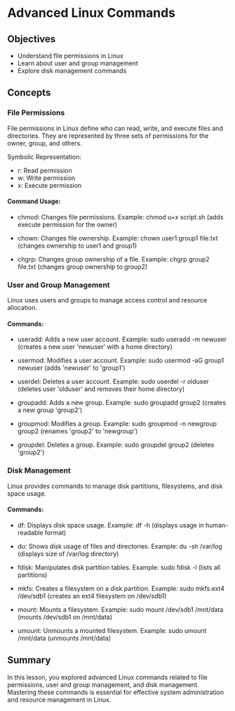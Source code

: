 # Advanced Linux Commands

## Objectives
- Understand file permissions in Linux
- Learn about user and group management
- Explore disk management commands

## Concepts

### File Permissions
File permissions in Linux define who can read, write, and execute files and directories. They are represented by three sets of permissions for the owner, group, and others.

Symbolic Representation:
- r: Read permission
- w: Write permission
- x: Execute permission

#### Command Usage:

- chmod: Changes file permissions.
  Example: chmod u+x script.sh (adds execute permission for the owner)

- chown: Changes file ownership.
  Example: chown user1:group1 file.txt (changes ownership to user1 and group1)

- chgrp: Changes group ownership of a file.
  Example: chgrp group2 file.txt (changes group ownership to group2)

### User and Group Management
Linux uses users and groups to manage access control and resource allocation.

#### Commands:
- useradd: Adds a new user account.
  Example: sudo useradd -m newuser (creates a new user 'newuser' with a home directory)

- usermod: Modifies a user account.
  Example: sudo usermod -aG group1 newuser (adds 'newuser' to 'group1')

- userdel: Deletes a user account.
  Example: sudo userdel -r olduser (deletes user 'olduser' and removes their home directory)

- groupadd: Adds a new group.
  Example: sudo groupadd group2 (creates a new group 'group2')

- groupmod: Modifies a group.
  Example: sudo groupmod -n newgroup group2 (renames 'group2' to 'newgroup')

- groupdel: Deletes a group.
  Example: sudo groupdel group2 (deletes 'group2')

### Disk Management
Linux provides commands to manage disk partitions, filesystems, and disk space usage.

#### Commands:
- df: Displays disk space usage.
  Example: df -h (displays usage in human-readable format)

- du: Shows disk usage of files and directories.
  Example: du -sh /var/log (displays size of /var/log directory)

- fdisk: Manipulates disk partition tables.
  Example: sudo fdisk -l (lists all partitions)

- mkfs: Creates a filesystem on a disk partition.
  Example: sudo mkfs.ext4 /dev/sdb1 (creates an ext4 filesystem on /dev/sdb1)

- mount: Mounts a filesystem.
 Example: sudo mount /dev/sdb1 /mnt/data (mounts /dev/sdb1 on /mnt/data)

- umount: Unmounts a mounted filesystem.
  Example: sudo umount /mnt/data (unmounts /mnt/data)

## Summary
In this lesson, you explored advanced Linux commands related to file permissions, user and group management, and disk management. Mastering these commands is essential for effective system administration and resource management in Linux.
